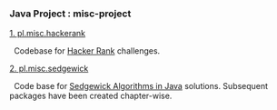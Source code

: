 <h3>Java Project : misc-project</h3>

<p><a href="https://github.com/pallavJha/misc-project/tree/master/src/main/java/pl/misc/hackerank">1. pl.misc.hackerank</a><p>
&nbsp;&nbsp;Codebase for <a href="https://www.hackerrank.com/__pallav"> Hacker Rank</a> challenges.

<p><a href="https://github.com/pallavJha/misc-project/tree/master/src/main/java/pl/misc/sedgewick">2. pl.misc.sedgewick</a></p>
&nbsp;&nbsp;Code base for <a href="http://algs4.cs.princeton.edu/home/">Sedgewick Algorithms in Java</a> solutions. Subsequent packages have been created chapter-wise.
